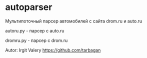 # autoparser
Мультипоточный парсер автомобилей с сайта drom.ru и auto.ru

autoru.py - парсер с auto.ru

dromru.py - парсер с drom.ru

Autor: Irgit Valery https://github.com/tarbagan

